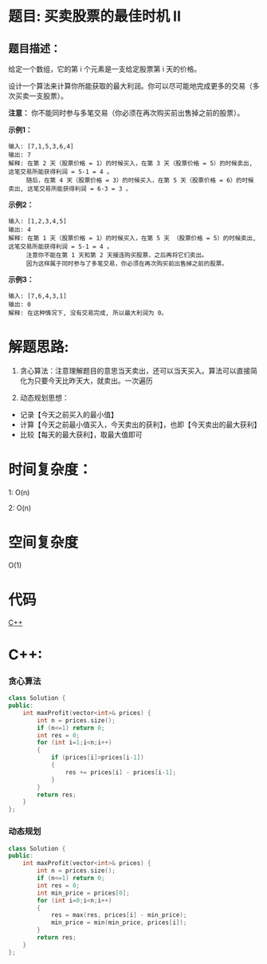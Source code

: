 # 题目: 买卖股票的最佳时机 II 

## 题目描述：
给定一个数组，它的第 i 个元素是一支给定股票第 i 天的价格。

设计一个算法来计算你所能获取的最大利润。你可以尽可能地完成更多的交易（多次买卖一支股票）。

**注意：** 你不能同时参与多笔交易（你必须在再次购买前出售掉之前的股票）。

**示例1：**
 ```
输入: [7,1,5,3,6,4]
输出: 7
解释: 在第 2 天（股票价格 = 1）的时候买入，在第 3 天（股票价格 = 5）的时候卖出, 这笔交易所能获得利润 = 5-1 = 4 。
     随后，在第 4 天（股票价格 = 3）的时候买入，在第 5 天（股票价格 = 6）的时候卖出, 这笔交易所能获得利润 = 6-3 = 3 。
 ```

**示例2：**
 ```
输入: [1,2,3,4,5]
输出: 4
解释: 在第 1 天（股票价格 = 1）的时候买入，在第 5 天 （股票价格 = 5）的时候卖出, 这笔交易所能获得利润 = 5-1 = 4 。
     注意你不能在第 1 天和第 2 天接连购买股票，之后再将它们卖出。
     因为这样属于同时参与了多笔交易，你必须在再次购买前出售掉之前的股票。
 ```

**示例3：**
 ```
输入: [7,6,4,3,1]
输出: 0
解释: 在这种情况下, 没有交易完成, 所以最大利润为 0。
 ```

# 解题思路:
  1) 贪心算法：注意理解题目的意思当天卖出，还可以当天买入。算法可以直接简化为只要今天比昨天大，就卖出。一次遍历
  
 2) 动态规划思想：
  
   - 记录【今天之前买入的最小值】
   - 计算【今天之前最小值买入，今天卖出的获利】，也即【今天卖出的最大获利】
   - 比较【每天的最大获利】，取最大值即可
# 时间复杂度：
1: O(n)

2: O(n)
# 空间复杂度
 O(1)
# 代码

[C++](./Best-Time-To-Buy-And-Sell-Stock-II.cpp)
# C++: 
###  贪心算法
```c++
class Solution {
public:
    int maxProfit(vector<int>& prices) {
        int n = prices.size();
        if (n<=1) return 0;
        int res = 0;
        for (int i=1;i<n;i++)
        {
            if (prices[i]>prices[i-1])
            {
                res += prices[i] - prices[i-1];
            }
        }
        return res;
    }
};
```

### 动态规划
```c++
class Solution {
public:
    int maxProfit(vector<int>& prices) {
        int n = prices.size();
        if (n<=1) return 0;
        int res = 0;
        int min_price = prices[0];
        for (int i=0;i<n;i++)
        {
            res = max(res, prices[i] - min_price);
            min_price = min(min_price, prices[i]);
        }
        return res;
    }
};
```

